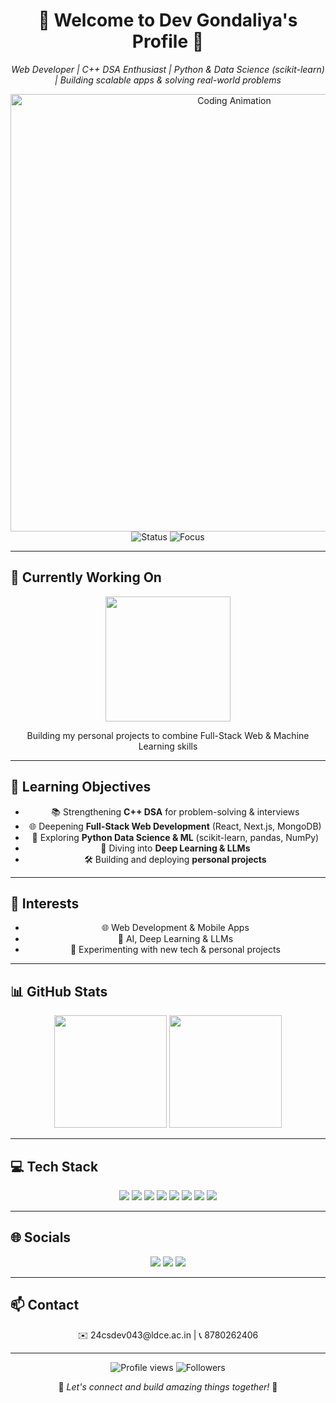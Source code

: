 <div align="center">

# 🌟 Welcome to Dev Gondaliya's Profile 🌟

<p><em>Web Developer | C++ DSA Enthusiast | Python & Data Science (scikit-learn) | Building scalable apps & solving real-world problems</em></p>

<!-- Animated GIF banner -->
<img src="https://media.giphy.com/media/3ohhwF34cGDoFFhRfy/giphy.gif" width="700" alt="Coding Animation" />

<!-- Status & Focus -->
<img src="https://img.shields.io/badge/Status-Available_for_collaboration-brightgreen?style=for-the-badge" alt="Status" />
<img src="https://img.shields.io/badge/Focus-Web_Development-blue?style=for-the-badge" alt="Focus" />

</div>

---

## 🔭 Currently Working On
<div align="center">
<img src="https://media.giphy.com/media/l0HlSNOxJB956qwfK/giphy.gif" width="200" />
<p>Building my personal projects to combine Full-Stack Web & Machine Learning skills</p>
</div>

---

## 🌱 Learning Objectives
<div align="center">

- 📚 Strengthening **C++ DSA** for problem-solving & interviews  
- 🌐 Deepening **Full-Stack Web Development** (React, Next.js, MongoDB)  
- 🤖 Exploring **Python Data Science & ML** (scikit-learn, pandas, NumPy)  
- 🧠 Diving into **Deep Learning & LLMs**  
- 🛠️ Building and deploying **personal projects**  

</div>

---

## 👀 Interests
<div align="center">

- 🌐 Web Development & Mobile Apps  
- 🤖 AI, Deep Learning & LLMs  
- 🚀 Experimenting with new tech & personal projects  

</div>

---

## 📊 GitHub Stats
<div align="center">

<!-- Dynamic GitHub stats with theme -->
<img height="180em" src="https://github-readme-stats.vercel.app/api?username=Web-Dev-With-Dev&show_icons=true&theme=radical&include_all_commits=true&count_private=true"/>

<img height="180em" src="https://github-readme-stats.vercel.app/api/top-langs/?username=Web-Dev-With-Dev&layout=compact&langs_count=10&theme=radical"/>

</div>

---

## 💻 Tech Stack
<div align="center">

<!-- Frontend -->
<img src="https://img.shields.io/badge/-React-05122A?style=for-the-badge&color=ff69b4"> 
<img src="https://img.shields.io/badge/-Next.js-05122A?style=for-the-badge&color=ff69b4"> 
<img src="https://img.shields.io/badge/-HTML5-05122A?style=for-the-badge&color=ff69b4"> 
<img src="https://img.shields.io/badge/-CSS3-05122A?style=for-the-badge&color=ff69b4"> 

<!-- Backend -->
<img src="https://img.shields.io/badge/-Node.js-05122A?style=for-the-badge&color=4169e1"> 
<img src="https://img.shields.io/badge/-MongoDB-05122A?style=for-the-badge&color=4169e1"> 

<!-- AI/ML -->
<img src="https://img.shields.io/badge/-Python-05122A?style=for-the-badge&color=00CED1"> 
<img src="https://img.shields.io/badge/-Scikit-Learn-05122A?style=for-the-badge&color=00CED1"> 

</div>

---

## 🌐 Socials
<div align="center">
<a href="https://github.com/Web-Dev-With-Dev"><img src="https://img.shields.io/badge/GitHub-%23121011.svg?style=for-the-badge&logo=github&logoColor=white"></a>
<a href="https://linkedin.com/in/dev-gondaliya"><img src="https://img.shields.io/badge/LinkedIn-%230077B5.svg?style=for-the-badge&logo=linkedin&logoColor=white"></a>
<a href="https://dev-indol-nu.vercel.app/"><img src="https://img.shields.io/badge/Website-%23FF5733.svg?style=for-the-badge&logo=google-chrome&logoColor=white"></a>
</div>

---

## 📫 Contact
<div align="center">
✉️ 24csdev043@ldce.ac.in | 📞 8780262406
</div>

---

<div align="center">
<img src="https://komarev.com/ghpvc/?username=Web-Dev-With-Dev&style=for-the-badge&color=blueviolet" alt="Profile views"/>
<img src="https://img.shields.io/github/followers/Web-Dev-With-Dev?style=for-the-badge&color=ff69b4" alt="Followers"/>
</div>

<p align="center">🌈 <i>Let's connect and build amazing things together!</i> 🚀</p>
